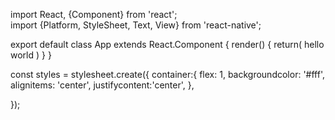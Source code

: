 import React, {Component} from 'react';  
import {Platform, StyleSheet, Text, View} from 'react-native';  
  
export default class App extends React.Component {
	render() {
		return(
			<view style ={style.container}>
				<text>hello world</text>
			</view>
		)
	}
}  

const styles = stylesheet.create({
	container:{
		flex: 1,
		backgroundcolor: '#fff',
		alignitems: 'center',
		justifycontent:'center',
	},

});
